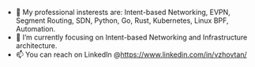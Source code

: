 - 👀 My professional insterests are: Intent-based Networking, EVPN, Segment Routing, SDN, Python, Go, Rust, Kubernetes, Linux BPF, Automation.
- 🌱 I’m currently focusing on  Intent-based Networking and Infrastructure architecture.
- 📫 You can reach on LinkedIn @https://www.linkedin.com/in/vzhovtan/

<!---
vzhovtan/vzhovtan is a ✨ special ✨ repository because its `README.md` (this file) appears on your GitHub profile.
You can click the Preview link to take a look at your changes.
--->
